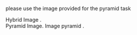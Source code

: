 
please use the image provided for the pyramid task

Hybrid Image .</br>
Pyramid Image.
Image pyramid
.

